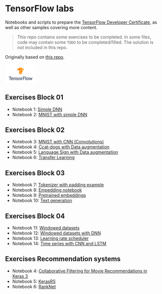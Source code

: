 # TensorFlow labs

Notebooks and scripts to prepare the [TensorFlow Developer Certificate](https://www.tensorflow.org/certificate), as well as other samples covering more content.

> This repo contains some exercises to be completed. In some files, code may contain some `TODO` to be completed/filled. The solution is not included in this repo. 

Originally based on [this repo](https://github.com/https-deeplearning-ai/tensorflow-1-public).

<img src="tensorflow-logo.png" alt="tensorflow-logo" width="100"/>

 
## Exercises Block 01

* Notebook 1: [Simple DNN](01-intro/1-house-prices.ipynb)
* Notebook 2: [MNIST with simple DNN](01-intro/2-mnist-mlp.ipynb)


## Exercises Block 02

* Notebook 3: [MNIST with CNN (Convolutions)](02-cnn/3-mnist-cnn.ipynb) 
* Notebook 4: [Ccat-dogs with Data augmentation](02-cnn/4-cat-dog-imagegen.ipynb)
* Notebook 5: [Language Sign with Data augmentation](02-cnn/5-language-sign-imageplot.ipynb)
* Notebook 6: [Transfer Learning](02-cnn/6-transfer-learning.ipynb) 


## Exercises Block 03

* Notebook 7: [Tokenizer with padding example](03-rnn/7-bbc-news-tokenization.ipynb)
* Notebook 8: [Empedding notebook](03-rnn/8-embeddings.ipynb)
* Notebook 9: [Pretrained embeddings](03-rnn/9-pretrained-embeddings.ipynb)
* Notebook 10: [Text generation](03-rnn/10-sonnet-text-generation.ipynb)


## Exercises Block 04

* Notebook 11: [Windowed datasets](04-timeseries/11-naive-moving-avg-synth-data.ipynb)
* Notebook 12: [Windowed datasets with DNN](04-timeseries/12-windowed-dataset.ipynb) 
* Notebook 13: [Learning rate scheduler](04-timeseries/13-lr-scheduler.ipynb)
* Notebook 14: [Time series with CNN and LSTM](04-timeseries/14-cnn-lstm.ipynb)


## Exercises Recommendation systems

* Notebook 4: [Collaborative Filtering for Movie Recommendations in Keras 3](05-recommenders/4-cf-movielens.ipynb)
* Notebook 5: [KerasRS](05-recommenders/5-keras-rs.ipynb)
* Notebook 6: [RankNet](05-recommenders/6-ranknet.ipynb)